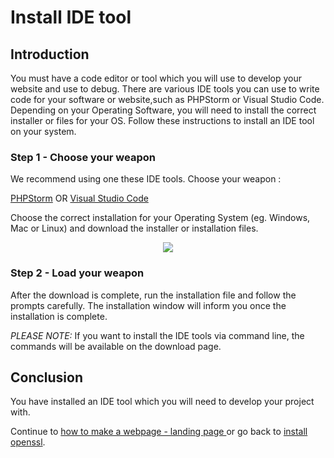 <!--
// Tina4 : This Is Not Another Framework
// Created with : PHPStorm
// User : andrevanzuydam
// Copyright (C)
// Contact : andre@codeinfinity.co.za
-->
# Install IDE tool
## Introduction
You must have a code editor or tool which you will use to develop your website and use to debug. 
There are various IDE tools you can use to write code for your software or website,such as PHPStorm or Visual Studio Code. Depending on your Operating Software, you will need to install the correct installer or files for your OS. Follow these instructions to install an IDE tool on your system.

### Step 1 - Choose your weapon

We recommend using one these IDE tools. Choose your weapon :

[PHPStorm](../../index.php.jetbrains.com/phpstorm/download) OR [Visual Studio Code](../../index.phpe.visualstudio.com/download)

Choose the correct installation for your Operating System (eg. Windows, Mac or Linux) and download the installer or installation files.

<div align="center" alt="IDE Tools">
    <img src="images/idetools.png">
</div>

### Step 2 - Load your weapon
 
After the download is complete, run the installation file and follow the prompts carefully. The installation window will inform you once the installation is complete.

*PLEASE NOTE:* If you want to install the IDE tools via command line, the commands will be available on the download page. 

## Conclusion

You have installed an IDE tool which you will need to develop your project with. 

Continue to [how to make a webpage - landing page ](/tutorials/website.md) or go back to [install openssl](/installation/install-openssl.md).